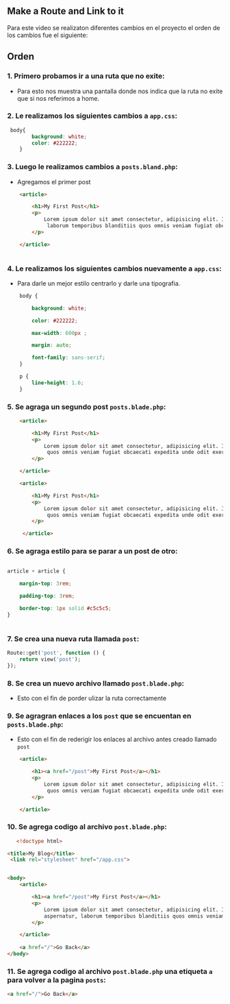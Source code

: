 ## Make a Route and Link to it 

Para este video se realizaton diferentes cambios en el proyecto el orden de los cambios fue el siguiente: 

## Orden


### 1. **Primero probamos ir a una ruta que no exite:** 
  
  - Para esto nos muestra una pantalla donde nos indica que la ruta no exite que si nos referimos a home.
  
### 2. **Le realizamos los siguientes cambios a `app.css`:**

```css
 body{
        background: white;
        color: #222222;
    }
``` 

### 3. **Luego le realizamos cambios a  `posts.bland.php`:**

  - Agregamos el primer post

```html
    <article>

        <h1>My First Post</h1>
        <p>
            Lorem ipsum dolor sit amet consectetur, adipisicing elit. Iure, dolorem? Repellat culpa quas aspernatur,
             laborum temporibus blanditiis quos omnis veniam fugiat obcaecati expedita unde odit exercitationem consequatur est labore velit.
        </p>

    </article>
 
``` 

### 4. **Le realizamos los siguientes cambios nuevamente a `app.css`:**

- Para darle un mejor estilo centrarlo y darle una tipografia.

```css
    body {

        background: white;

        color: #222222;

        max-width: 600px ; 

        margin: auto;

        font-family: sans-serif;
    }

    p {
        line-height: 1.6;
    }
```

### 5. **Se agraga un segundo post `posts.blade.php`:**


```html
    <article>

        <h1>My First Post</h1>
        <p>
            Lorem ipsum dolor sit amet consectetur, adipisicing elit. Iure, dolorem? Repellat culpa quas aspernatur, laborum temporibus blanditiis
             quos omnis veniam fugiat obcaecati expedita unde odit exercitationem consequatur est labore velit.
        </p>

    </article>

    <article>

        <h1>My First Post</h1>
        <p>
            Lorem ipsum dolor sit amet consectetur, adipisicing elit. Iure, dolorem? Repellat culpa quas aspernatur, laborum temporibus blanditiis
             quos omnis veniam fugiat obcaecati expedita unde odit exercitationem consequatur est labore velit.
        </p>

     </article>
``` 

### 6. **Se agraga estilo para se parar a un post de otro:**

```css

article + article {

    margin-top: 3rem;

    padding-top: 3rem;

    border-top: 1px solid #c5c5c5;
}
   
```

### 7. **Se crea una nueva ruta llamada `post`:**

```php
Route::get('post', function () {
    return view('post');
});
```

### 8. **Se crea un nuevo archivo llamado `post.blade.php`:** 
   
- Esto con el fin de porder ulizar la ruta correctamente


### 9. **Se agragran enlaces a los `post` que se encuentan en `posts.blade.php`:** 
   
 - Esto con el fin de rederigir los enlaces al archivo antes creado llamado `post`

```html
    <article>

        <h1><a href="/post">My First Post</a></h1>
        <p>
            Lorem ipsum dolor sit amet consectetur, adipisicing elit. Iure, dolorem? Repellat culpa quas aspernatur, laborum temporibus blanditiis
             quos omnis veniam fugiat obcaecati expedita unde odit exercitationem consequatur est labore velit.
        </p>

    </article>
```

### 10. **Se agrega codigo al archivo `post.blade.php`:** 
   


```html
   <!doctype html> 

<title>My Blog</title>
 <link rel="stylesheet" href="/app.css">


<body>
    <article>

        <h1><a href="/post">My First Post</a></h1>
        <p>
            Lorem ipsum dolor sit amet consectetur, adipisicing elit. Iure, dolorem? Repellat culpa quas 
            aspernatur, laborum temporibus blanditiis quos omnis veniam fugiat obcaecati expedita unde odit exercitationem consequatur est labore velit.
        </p>

    </article>
    
    <a href="/">Go Back</a>
</body>
```

### 11. **Se agrega codigo al archivo `post.blade.php` una etiqueta `a` para volver a la pagina `posts`:** 
    
```html
<a href="/">Go Back</a>

```


